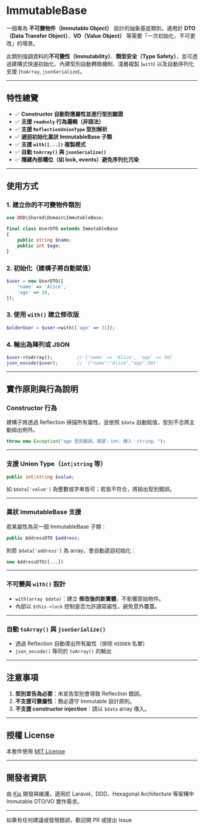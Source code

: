 # ImmutableBase

一個專為 **不可變物件（Immutable Object）** 設計的抽象基底類別，適用於 **DTO（Data Transfer Object）**、**VO（Value Object）** 等需要「一次初始化、不可更改」的場景。

此類別強調資料的**不可變性（Immutability）**、**類型安全（Type Safety）**，並可透過建構式快速初始化、內建型別自動轉換機制、淺層複製 (`with`) 以及自動序列化支援 (`toArray`, `jsonSerialize`)。

---

## 特性總覽

- ✅ **Constructor 自動對應屬性並進行型別驗證**
- ✅ **支援 `readonly` 行為邏輯（非語法）**
- ✅ **支援 `ReflectionUnionType` 型別解析**
- ✅ **遞迴初始化巢狀 ImmutableBase 子類**
- ✅ **支援 `with([...])` 複製模式**
- ✅ **自動 `toArray()` 與 `jsonSerialize()`**
- ✅ **隱藏內部欄位（如 lock, events）避免序列化污染**

---

## 使用方式

### 1. 建立你的不可變物件類別

```php
use DDD\Shared\Domain\ImmutableBase;

final class UserDTO extends ImmutableBase
{
    public string $name;
    public int $age;
}
```

### 2. 初始化（建構子將自動賦值）

```php
$user = new UserDTO([
    'name' => 'Alice',
    'age' => 30,
]);
```

### 3. 使用 `with()` 建立修改版

```php
$olderUser = $user->with(['age' => 31]);
```

### 4. 輸出為陣列或 JSON

```php
$user->toArray();         // ['name' => 'Alice', 'age' => 30]
json_encode($user);       // '{"name":"Alice","age":30}'
```

---

## 實作原則與行為說明

### Constructor 行為

建構子將透過 Reflection 掃描所有屬性，並依照 `$data` 自動賦值，型別不合將主動拋出例外。

```php
throw new Exception("age 型別錯誤，期望：int，傳入：string。");
```

---

### 支援 Union Type（`int|string` 等）

```php
public int|string $value;
```

如 `$data['value']` 為整數或字串皆可；若皆不符合，將拋出型別錯誤。

---

### 巢狀 ImmutableBase 支援

若某屬性為另一個 ImmutableBase 子類：

```php
public AddressDTO $address;
```

則若 `$data['address']` 為 array，會自動遞迴初始化：

```php
new AddressDTO([...])
```

---

### 不可變與 `with()` 設計

- `with(array $data)`：建立 **修改後的新實體**，不影響原始物件。
- 內部以 `$this->lock` 控制是否允許讀寫屬性，避免意外覆蓋。

---

### 自動 `toArray()` 與 `jsonSerialize()`

- 透過 Reflection 自動導出所有屬性（排除 `HIDDEN` 名單）
- `json_encode()` 等同於 `toArray()` 的輸出

---

## 注意事項

1. **型別宣告為必要**：未宣告型別會導致 Reflection 錯誤。
2. **不支援可變屬性**：務必遵守 Immutable 設計原則。
3. **不支援 constructor injection**：請以 `$data` array 傳入。

---

## 授權 License

本套件使用 [MIT License](https://opensource.org/license/mit/)

---

## 開發者資訊

由 [Kip](mailto:bill402099@gmail.com) 開發與維護，適用於 Laravel、DDD、Hexagonal Architecture 等架構中 Immutable DTO/VO 實作需求。

---

如果有任何建議或發現錯誤，歡迎開 PR 或提出 Issue
